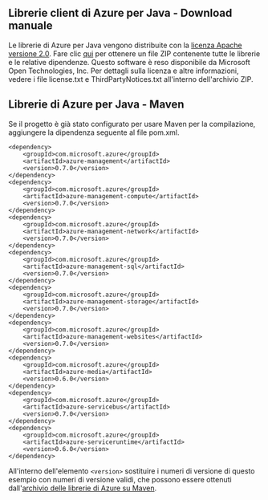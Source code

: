 ## Librerie client di Azure per Java - Download manuale

Le librerie di Azure per Java vengono distribuite con la [licenza Apache versione 2.0][license]. Fare clic [qui][zip-download] per ottenere un file ZIP contenente tutte le librerie e le relative dipendenze. Questo software è reso disponibile da Microsoft Open Technologies, Inc. Per dettagli sulla licenza e altre informazioni, vedere i file license.txt e ThirdPartyNotices.txt all'interno dell'archivio ZIP.

## Librerie di Azure per Java - Maven

Se il progetto è già stato configurato per usare Maven per la compilazione, aggiungere la dipendenza seguente al file pom.xml.

	<dependency>
	    <groupId>com.microsoft.azure</groupId>
	    <artifactId>azure-management</artifactId>
	    <version>0.7.0</version>
	</dependency>
	<dependency>
	    <groupId>com.microsoft.azure</groupId>
	    <artifactId>azure-management-compute</artifactId>
	    <version>0.7.0</version>
	</dependency>
	<dependency>
	    <groupId>com.microsoft.azure</groupId>
	    <artifactId>azure-management-network</artifactId>
	    <version>0.7.0</version>
	</dependency>
	<dependency>
	    <groupId>com.microsoft.azure</groupId>
	    <artifactId>azure-management-sql</artifactId>
	    <version>0.7.0</version>
	</dependency>
	<dependency>
	    <groupId>com.microsoft.azure</groupId>
	    <artifactId>azure-management-storage</artifactId>
	    <version>0.7.0</version>
	</dependency>
	<dependency>
	    <groupId>com.microsoft.azure</groupId>
	    <artifactId>azure-management-websites</artifactId>
	    <version>0.7.0</version>
	</dependency>
	<dependency>
	    <groupId>com.microsoft.azure</groupId>
	    <artifactId>azure-media</artifactId>
	    <version>0.6.0</version>
	</dependency>
	<dependency>
	    <groupId>com.microsoft.azure</groupId>
	    <artifactId>azure-servicebus</artifactId>
	    <version>0.7.0</version>
	</dependency>
	<dependency>
	    <groupId>com.microsoft.azure</groupId>
	    <artifactId>azure-serviceruntime</artifactId>
	    <version>0.6.0</version>
	</dependency>


All'interno dell'elemento `<version>` sostituire i numeri di versione di questo esempio con numeri di versione validi, che possono essere ottenuti dall'[archivio delle librerie di Azure su Maven](http://go.microsoft.com/fwlink/?LinkID=286274).

[license]: http://www.apache.org/licenses/LICENSE-2.0.html
[zip-download]: http://go.microsoft.com/fwlink/?LinkId=253887

<!---HONumber=58_postMigration-->